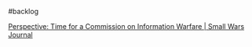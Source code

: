 #backlog 

[Perspective: Time for a Commission on Information Warfare | Small Wars Journal](https://smallwarsjournal.com/jrnl/art/perspective-time-commission-information-warfare)